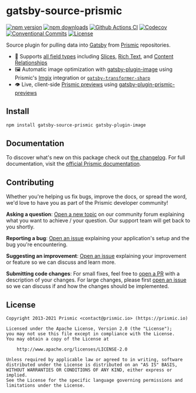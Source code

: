# gatsby-source-prismic

[![npm version][npm-version-src]][npm-version-href]
[![npm downloads][npm-downloads-src]][npm-downloads-href]
[![Github Actions CI][github-actions-ci-src]][github-actions-ci-href]
[![Codecov][codecov-src]][codecov-href]
[![Conventional Commits][conventional-commits-src]][conventional-commits-href]
[![License][license-src]][license-href]

Source plugin for pulling data into [Gatsby][gatsby] from [Prismic][prismic] repositories.

- 🍱 Supports [all field types][prismic-fields] including [Slices][prismic-slices], [Rich Text][prismic-rich-text], and [Content Relationships][prismic-link]
- 🖼 Automatic image optimization with [gatsby-plugin-image][gatsby-plugin-image] using Prismic's [Imgix] integration or [`gatsby-transformer-sharp`][gatsby-transformer-sharp]
- 👁 Live, client-side [Prismic previews][prismic-previews] using [gatsby-plugin-prismic-previews][gatsby-plugin-prismic-previews]

## Install

```bash
npm install gatsby-source-prismic gatsby-plugin-image
```

## Documentation

To discover what's new on this package check out [the changelog][changelog]. For full documentation, visit the [official Prismic documentation][prismic-docs].

## Contributing

Whether you're helping us fix bugs, improve the docs, or spread the word, we'd love to have you as part of the Prismic developer community!

**Asking a question**: [Open a new topic][forum-question] on our community forum explaining what you want to achieve / your question. Our support team will get back to you shortly.

**Reporting a bug**: [Open an issue][repo-bug-report] explaining your application's setup and the bug you're encountering.

**Suggesting an improvement**: [Open an issue][repo-feature-request] explaining your improvement or feature so we can discuss and learn more.

**Submitting code changes**: For small fixes, feel free to [open a PR][repo-pull-requests] with a description of your changes. For large changes, please first [open an issue][repo-feature-request] so we can discuss if and how the changes should be implemented.

## License

```
Copyright 2013-2021 Prismic <contact@prismic.io> (https://prismic.io)

Licensed under the Apache License, Version 2.0 (the "License");
you may not use this file except in compliance with the License.
You may obtain a copy of the License at

    http://www.apache.org/licenses/LICENSE-2.0

Unless required by applicable law or agreed to in writing, software
distributed under the License is distributed on an "AS IS" BASIS,
WITHOUT WARRANTIES OR CONDITIONS OF ANY KIND, either express or implied.
See the License for the specific language governing permissions and
limitations under the License.
```

<!-- Links -->

[prismic]: https://prismic.io
[gatsby]: https://www.gatsbyjs.com/
[prismic-slices]: https://prismic.io/docs/core-concepts/slices
[gatsby-plugin-image]: https://www.gatsbyjs.com/plugins/gatsby-plugin-image/
[gatsby-plugin-prismic-previews]: https://github.com/angeloashmore/gatsby-source-prismic/tree/main/packages/gatsby-plugin-prismic-previews
[gatsby-transformer-sharp]: https://www.gatsbyjs.com/plugins/gatsby-transformer-sharp/
[imgix]: https://imgix.com/
[prismic-previews]: https://prismic.io/docs/core-concepts/preview-setup
[prismic-fields]: https://prismic.io/docs/core-concepts#fields
[prismic-rich-text]: https://prismic.io/docs/core-concepts/rich-text-title
[prismic-link]: https://prismic.io/docs/core-concepts/link-content-relationship

<!-- TODO: Replace link with a more useful one if available -->

[prismic-docs]: https://prismic.io/docs/technologies/gatsby
[changelog]: https://github.com/angeloashmore/gatsby-source-prismic/blob/main/CHANGELOG.md

<!-- TODO: Replace link with a more useful one if available -->

[forum-question]: https://community.prismic.io
[repo-bug-report]: https://github.com/angeloashmore/gatsby-source-prismic/issues/new?assignees=&labels=bug&template=bug_report.md&title=
[repo-feature-request]: https://github.com/angeloashmore/gatsby-source-prismic/issues/new?assignees=&labels=enhancement&template=feature_request.md&title=
[repo-pull-requests]: https://github.com/angeloashmore/gatsby-source-prismic/pulls

<!-- Badges -->

[npm-version-src]: https://img.shields.io/npm/v/gatsby-source-prismic/latest.svg
[npm-version-href]: https://npmjs.com/package/gatsby-source-prismic
[npm-downloads-src]: https://img.shields.io/npm/dm/gatsby-source-prismic.svg
[npm-downloads-href]: https://npmjs.com/package/gatsby-source-prismic
[github-actions-ci-src]: https://github.com/angeloashmore/gatsby-source-prismic/workflows/ci/badge.svg
[github-actions-ci-href]: https://github.com/angeloashmore/gatsby-source-prismic/actions?query=workflow%3Aci
[codecov-src]: https://img.shields.io/codecov/c/github/angeloashmore/gatsby-source-prismic.svg
[codecov-href]: https://codecov.io/gh/angeloashmore/gatsby-source-prismic
[conventional-commits-src]: https://img.shields.io/badge/Conventional%20Commits-1.0.0-yellow.svg
[conventional-commits-href]: https://conventionalcommits.org
[license-src]: https://img.shields.io/npm/l/gatsby-source-prismic.svg
[license-href]: https://npmjs.com/package/gatsby-source-prismic
